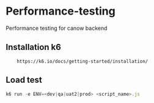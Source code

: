 # Performance-testing

Performance testing for canow backend  

## Installation k6
```
    https://k6.io/docs/getting-started/installation/
```
## Load test

  ```js
  k6 run -e ENV=<dev|qa|uat2|prod> <script_name>.js
  ```